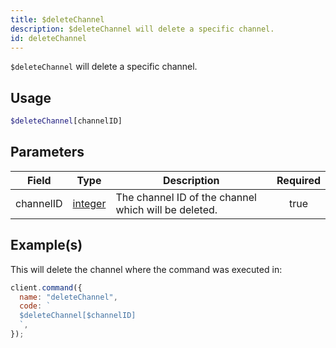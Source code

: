 ```yaml
---
title: $deleteChannel
description: $deleteChannel will delete a specific channel.
id: deleteChannel
---
```


`$deleteChannel` will delete a specific channel.

## Usage

```php
$deleteChannel[channelID]
```

## Parameters

| Field     | Type                                                                                                | Description                                          | Required |
| --------- | --------------------------------------------------------------------------------------------------- | ---------------------------------------------------- | :------: |
| channelID | [integer](https://developer.mozilla.org/en-US/docs/Web/JavaScript/Reference/Global_Objects/Integer) | The channel ID of the channel which will be deleted. |   true   |

## Example(s)

This will delete the channel where the command was executed in:

```javascript
client.command({
  name: "deleteChannel",
  code: `
  $deleteChannel[$channelID]
  `,
});
```

